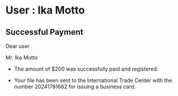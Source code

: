 User : Ika Motto
=============

Successful Payment
---------------------

Dear user

Mr. Ika Motto

* The amount of $200 was successfully paid and registered.
* Your file has been sent to the International Trade Center with the number 20241781662 for issuing a business card.

  
  
  ##
